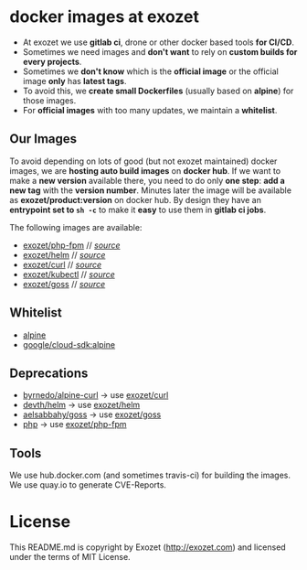 # docker images at exozet

- At exozet we use **gitlab ci**, drone or other docker based tools **for CI/CD**.
- Sometimes we need images and **don't want** to rely on **custom builds for every projects**.
- Sometimes we **don't know** which is the **official image** or the official image **only** has **latest tags**.
- To avoid this, we **create small Dockerfiles** (usually based on **alpine**) for those images.
- For **official images** with too many updates, we maintain a **whitelist**.

## Our Images

To avoid depending on lots of good (but not exozet maintained) docker images, we are **hosting auto build images** on **docker hub**.
If we want to make a **new version** available there, you need to do only **one step**: **add a new tag** with the **version number**.
Minutes later the image will be available as **exozet/product:version** on docker hub. By design they have an **entrypoint set to `sh -c`** to make it **easy** to use them in **gitlab ci jobs**.


The following images are available:

* [exozet/php-fpm](https://hub.docker.com/r/exozet/php-fpm) // *[source](https://github.com/exozet/docker-php-fpm)*
* [exozet/helm](https://hub.docker.com/r/exozet/helm) // *[source](https://github.com/exozet/docker-helm)*
* [exozet/curl](https://hub.docker.com/r/exozet/curl) // *[source](https://github.com/exozet/docker-curl)*
* [exozet/kubectl](https://hub.docker.com/r/exozet/kubectl) // *[source](https://github.com/exozet/docker-kubectl)*
* [exozet/goss](https://hub.docker.com/r/exozet/goss) // *[source](https://github.com/exozet/docker-goss)*

## Whitelist

* [alpine](https://hub.docker.com/_/alpine)
* [google/cloud-sdk:alpine](https://hub.docker.com/r/google/cloud-sdk)

## Deprecations

* [byrnedo/alpine-curl](https://hub.docker.com/r/byrnedo/alpine-curl) -> use [exozet/curl](https://hub.docker.com/r/exozet/curl)
* [devth/helm](https://hub.docker.com/r/devth/helm/) -> use [exozet/helm](https://hub.docker.com/r/exozet/helm)
* [aelsabbahy/goss](https://hub.docker.com/r/aelsabbahy/goss) -> use [exozet/goss](https://hub.docker.com/r/exozet/goss)
* [php](https://hub.docker.com/_/php) -> use [exozet/php-fpm](https://hub.docker.com/r/exozet/php-fpm)

## Tools

We use hub.docker.com (and sometimes travis-ci) for building the images. We use quay.io to generate CVE-Reports.

# License

This README.md is copyright by Exozet (http://exozet.com) and licensed under the terms of MIT License.
